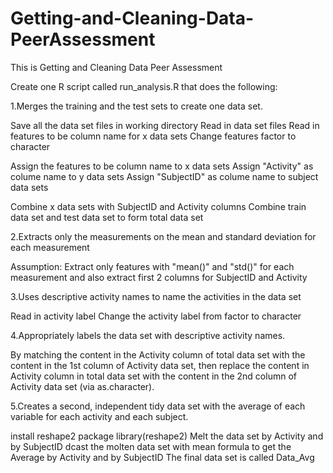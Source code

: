 Getting-and-Cleaning-Data-PeerAssessment
========================================
This is Getting and Cleaning Data Peer Assessment

Create one R script called run_analysis.R that does the following:



1.Merges the training and the test sets to create one data set.

Save all the data set files in working directory
Read in data set files
Read in features to be column name for x data sets
Change features factor to character

Assign the features to be column name to x data sets
Assign "Activity" as colume name to y data sets
Assign "SubjectID" as colume name to subject data sets

Combine x data sets with SubjectID and Activity columns
Combine train data set and test data set to form total data set


2.Extracts only the measurements on the mean and standard deviation for each measurement

Assumption: Extract only features with "mean()" and "std()" for each measurement 
and also extract first 2 columns for SubjectID and Activity

3.Uses descriptive activity names to name the activities in the data set

Read in activity label
Change the activity label from factor to character

4.Appropriately labels the data set with descriptive activity names.

By matching the content in the Activity column of total data set with the content in the 1st column of Activity data set, then replace the content in Activity column in total data set with the content in the 2nd column of Activity data set (via as.character). 


5.Creates a second, independent tidy data set with the average of each variable for each activity and each subject.

install reshape2 package
library(reshape2)
Melt the data set by Activity and by SubjectID
dcast the molten data set with mean formula to get the Average by Activity and by SubjectID
The final data set is called Data_Avg
